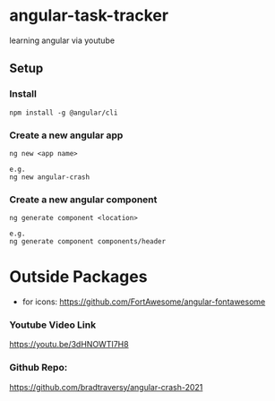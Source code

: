 # angular-task-tracker
learning angular via youtube


## Setup
### Install

```
npm install -g @angular/cli
```

### Create a new angular app

```
ng new <app name>

e.g. 
ng new angular-crash
```

### Create a new angular component

```
ng generate component <location>

e.g. 
ng generate component components/header
```

# Outside Packages
* for icons: https://github.com/FortAwesome/angular-fontawesome 


### Youtube Video Link

https://youtu.be/3dHNOWTI7H8

### Github Repo:
https://github.com/bradtraversy/angular-crash-2021